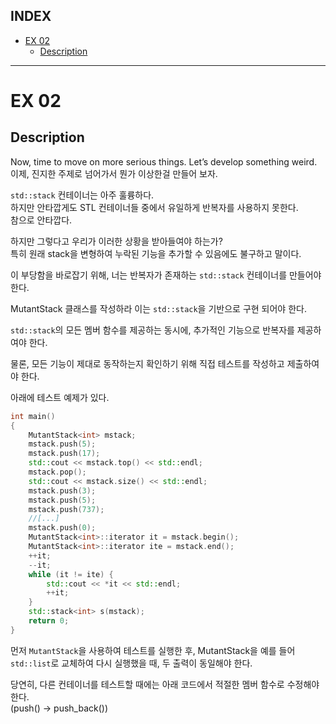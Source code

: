 ## INDEX

- [EX 02](#ex-02)
	- [Description](#description)

---
# EX 02

## Description

Now, time to move on more serious things. Let’s develop something weird.
이제, 진지한 주제로 넘어가서 뭔가 이상한걸 만들어 보자.      

`std::stack` 컨테이너는 아주 훌륭하다.    
하지만 안타깝게도 STL 컨테이너들 중에서 유일하게 반복자를 사용하지 못한다.    
참으로 안타깝다.        

하지만 그렇다고 우리가 이러한 상황을 받아들여야 하는가?   
특히 원래 stack을 변형하여 누락된 기능을 추가할 수 있음에도 불구하고 말이다.     

이 부당함을 바로잡기 위해, 너는 반복자가 존재하는 `std::stack` 컨테이너를 만들어야 한다.      

MutantStack 클래스를 작성하라 이는 `std::stack`을 기반으로 구현 되어야 한다.      


`std::stack`의 모든 멤버 함수를 제공하는 동시에, 추가적인 기능으로 반복자를 제공하여야 한다.     

물론, 모든 기능이 제대로 동작하는지 확인하기 위해 직접 테스트를 작성하고 제출하여야 한다.     

아래에 테스트 예제가 있다.    

```c++
int main()
{
	MutantStack<int> mstack;
	mstack.push(5);
	mstack.push(17);
	std::cout << mstack.top() << std::endl;
	mstack.pop();
	std::cout << mstack.size() << std::endl;
	mstack.push(3);
	mstack.push(5);
	mstack.push(737);
	//[...]
	mstack.push(0);
	MutantStack<int>::iterator it = mstack.begin();
	MutantStack<int>::iterator ite = mstack.end();
	++it;
	--it;
	while (it != ite) {
		std::cout << *it << std::endl;
		++it;
	}
	std::stack<int> s(mstack);
	return 0;
}
```

먼저 `MutantStack`을 사용하여 테스트를 실행한 후, MutantStack을 예를 들어 `std::list`로 교체하여 다시 실행했을 때, 두 출력이 동일해야 한다.      

당연히, 다른 컨테이너를 테스트할 때에는 아래 코드에서 적절한 멤버 함수로 수정해야 한다.   
(push() -> push_back())   

